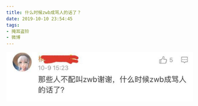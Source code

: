 ```yaml
---
title: 什么时候zwb成骂人的话了？
date: 2019-10-10 23:54:45
tags:
- 掩耳盗铃
- 微博
---
```

![](2019-10-10-23-54/01.jpg)
